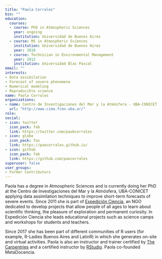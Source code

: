 ```yaml
---
title: "Paola Corrales"
bio: ""
education:
  courses:
  - course: PhD in Atmospheric Sciences
    year: ongoing
    institution: Universidad de Buenos Aires
  - course: MS in Atmospheric Sciences
    institution: Universidad de Buenos Aires
    year: 2018
  - course: Technician in Environmental Management
    year: 2012
    institution: Universidad Blas Pascal
email: ""
interests:
- Data assimilation
- Forecast of severe phenomena
- Numerical modeling
- Reproducible science
name: Paola Corrales
organizations:
- name: Centro de Investigaciones del Mar y la Atmósfera - UBA-CONICET
  url: "http://www.cima.fcen.uba.ar/"
role:
social:
- icon: twitter
  icon_pack: fab
  link: https://twitter.com/paobcorrales
- icon: globe
  icon_pack: fas
  link: https://paocorrales.github.io/
- icon: github
  icon_pack: fab
  link: https://github.com/paocorrales
superuser: false
user_groups:
- Former Contributors
---
```


Paola has a degree in Atmospheric Sciences and is currently doing her PhD at the Centro de Investigaciones del Mar y la Atmósfera, UBA-CONICET applying data assimilation techniques to improve short-term forecasts of severe events. Since 2011 she is part of [Expedición Ciencia](http://expedicionciencia.org.ar/), an NGO dedicated to develop projects that allow people of all ages to learn about scientific thinking, the pleasure of exploration and permanent curiosity. In Expedición Ciencia she leads educational projects such as science camps and workshops for students and teachers.

Since 2017 she has been part of different communities of R users  (for example, R-Ladies Buenos Aires and LatinR) in which she generates on-site and virtual activities. Paola is also an instructor and trainer certified by [The Carpentries](https://carpentries.org/) and a certified instructor by [RStudio](https://education.rstudio.com/trainers/people/corrales+paola/). Paola co-founded MetaDocencia.



